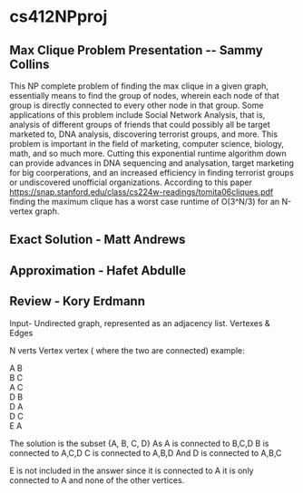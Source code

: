 # cs412NPproj

## Max Clique Problem Presentation -- Sammy Collins
This NP complete problem of finding the max clique in a given graph, essentially means to find the group of nodes, wherein each node of that group is directly connected to every other node in that group. Some applications of this problem include Social Network Analysis, that is, analysis of different groups of friends that could possibly all be target marketed to, DNA analysis, discovering terrorist groups, and more. This problem is important in the field of marketing, computer science, biology, math, and so much more. Cutting this exponential runtime algorithm down can provide advances in DNA sequencing and analysation, target marketing for big coorperations, and an increased efficiency in finding terrorist groups or undiscovered unofficial organizations. According to this paper https://snap.stanford.edu/class/cs224w-readings/tomita06cliques.pdf finding the maximum clique has a worst case runtime of O(3^N/3) for an N-vertex graph.
## Exact Solution - Matt Andrews
## Approximation - Hafet Abdulle
## Review - Kory Erdmann

Input- Undirected graph, represented as an adjacency list. Vertexes & Edges

N verts
Vertex vertex ( where the two are connected)
example:

A B\
B C\
A C\
D B\
D A\
D C\
E A  

The solution is the subset {A, B, C, D}
As A is connected to B,C,D 
B is connected to A,C,D
C is connected to A,B,D
And D is connected to A,B,C

E is not included in the answer since it is connected to A it is only connected to A and none of the other vertices.


